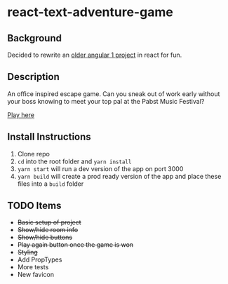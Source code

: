 # react-text-adventure-game

## Background
Decided to rewrite an [older angular 1 project](https://github.com/deeheber/text-adventure-game) in react for fun.

## Description
An office inspired escape game. Can you sneak out of work early without your boss knowing to meet your top pal at the Pabst Music Festival?

[Play here](https://deeheber.github.io/react-text-adventure/)

## Install Instructions
1. Clone repo
2. `cd` into the root folder and `yarn install`
3. `yarn start` will run a dev version of the app on port 3000
4. `yarn build` will create a prod ready version of the app and place these files into a `build` folder

## TODO Items
- ~~Basic setup of project~~
- ~~Show/hide room info~~
- ~~Show/hide buttons~~
- ~~Play again button once the game is won~~
- ~~Styling~~
- Add PropTypes
- More tests
- New favicon
